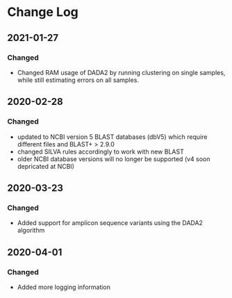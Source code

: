# Change Log

## 2021-01-27

### Changed
- Changed RAM usage of DADA2 by running clustering on single samples, while still estimating errors on all samples.

## 2020-02-28

### Changed
- updated to NCBI version 5 BLAST databases (dbV5) which require different files and BLAST+ > 2.9.0
- changed SILVA rules accordingly to work with new BLAST
- older NCBI database versions will no longer be supported (v4 soon depricated at NCBI)

## 2020-03-23

### Changed
- Added support for amplicon sequence variants using the DADA2 algorithm

## 2020-04-01

### Changed
- Added more logging information
